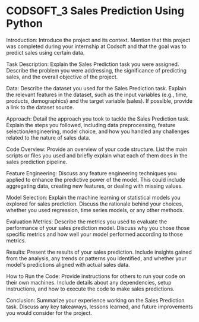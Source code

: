 # CODSOFT_3 Sales Prediction Using Python

Introduction: Introduce the project and its context. Mention that this project was completed during your internship at Codsoft and that the goal was to predict sales using certain data.

Task Description: Explain the Sales Prediction task you were assigned. Describe the problem you were addressing, the significance of predicting sales, and the overall objective of the project.

Data: Describe the dataset you used for the Sales Prediction task. Explain the relevant features in the dataset, such as the input variables (e.g., time, products, demographics) and the target variable (sales). If possible, provide a link to the dataset source.

Approach: Detail the approach you took to tackle the Sales Prediction task. Explain the steps you followed, including data preprocessing, feature selection/engineering, model choice, and how you handled any challenges related to the nature of sales data.

Code Overview: Provide an overview of your code structure. List the main scripts or files you used and briefly explain what each of them does in the sales prediction pipeline.

Feature Engineering: Discuss any feature engineering techniques you applied to enhance the predictive power of the model. This could include aggregating data, creating new features, or dealing with missing values.

Model Selection: Explain the machine learning or statistical models you explored for sales prediction. Discuss the rationale behind your choices, whether you used regression, time series models, or any other methods.

Evaluation Metrics: Describe the metrics you used to evaluate the performance of your sales prediction model. Discuss why you chose those specific metrics and how well your model performed according to those metrics.

Results: Present the results of your sales prediction. Include insights gained from the analysis, any trends or patterns you identified, and whether your model's predictions aligned with actual sales data.

How to Run the Code: Provide instructions for others to run your code on their own machines. Include details about any dependencies, setup instructions, and how to execute the code to make sales predictions.

Conclusion: Summarize your experience working on the Sales Prediction task. Discuss any key takeaways, lessons learned, and future improvements you would consider for the project.
